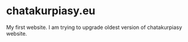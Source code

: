# chatakurpiasy.eu
My first website. I am trying to upgrade oldest version of chatakurpiasy website.

